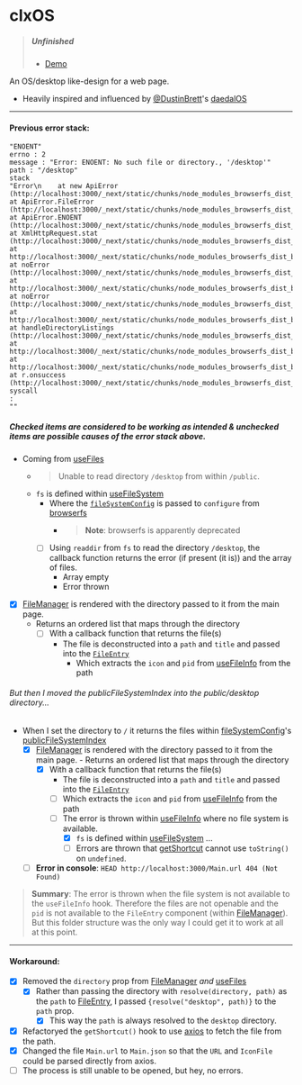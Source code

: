 # clxOS

> ##### Unfinished
>
> - [Demo](https://clxrityxyz-git-os-clxritys-projects.vercel.app/)

An OS/desktop like-design for a web page.

- Heavily inspired and influenced by [@DustinBrett](https://github.com/DustinBrett)'s [daedalOS](https://github.com/DustinBrett/daedalOS)

---

#### Previous error stack:

```
"ENOENT"
errno : 2
message : "Error: ENOENT: No such file or directory., '/desktop'"
path : "/desktop"
stack
"Error\n    at new ApiError (http://localhost:3000/_next/static/chunks/node_modules_browserfs_dist_browserfs_dc55a234.js:107:38)\n    at ApiError.FileError (http://localhost:3000/_next/static/chunks/node_modules_browserfs_dist_browserfs_dc55a234.js:129:32)\n    at ApiError.ENOENT (http://localhost:3000/_next/static/chunks/node_modules_browserfs_dist_browserfs_dc55a234.js:132:37)\n    at XmlHttpRequest.stat (http://localhost:3000/_next/static/chunks/node_modules_browserfs_dist_browserfs_dc55a234.js:12005:48)\n    at http://localhost:3000/_next/static/chunks/node_modules_browserfs_dist_browserfs_dc55a234.js:10020:50\n    at noError (http://localhost:3000/_next/static/chunks/node_modules_browserfs_dist_browserfs_dc55a234.js:7560:25)\n    at http://localhost:3000/_next/static/chunks/node_modules_browserfs_dist_browserfs_dc55a234.js:8159:33\n    at noError (http://localhost:3000/_next/static/chunks/node_modules_browserfs_dist_browserfs_dc55a234.js:7560:25)\n    at http://localhost:3000/_next/static/chunks/node_modules_browserfs_dist_browserfs_dc55a234.js:8334:33\n    at handleDirectoryListings (http://localhost:3000/_next/static/chunks/node_modules_browserfs_dist_browserfs_dc55a234.js:8302:33)\n    at http://localhost:3000/_next/static/chunks/node_modules_browserfs_dist_browserfs_dc55a234.js:8315:45\n    at http://localhost:3000/_next/static/chunks/node_modules_browserfs_dist_browserfs_dc55a234.js:8366:41\n    at r.onsuccess (http://localhost:3000/_next/static/chunks/node_modules_browserfs_dist_browserfs_dc55a234.js:8628:33)"
syscall
:
""
```

##### Checked items are considered to be working as intended & unchecked items are possible causes of the error stack above.

- Coming from [useFiles](./hooks/useFiles.tsx)
  - > Unable to read directory `/desktop` from within `/public`.
  - `fs` is defined within [useFileSystem](./hooks//useFileSystem.tsx)
    - Where the [`fileSystemConfig`](./config/index.ts) is passed to `configure` from [browserfs](https://github.com/jvilk/BrowserFS/tree/master)
      - > **Note**: browserfs is apparently deprecated
    - [ ] Using `readdir` from `fs` to read the directory `/desktop`, the callback function returns the error (if present (it is)) and the array of files.
      - Array empty
      - Error thrown
- [x] [FileManager](./components/system/FileManager.tsx) is rendered with the directory passed to it from the main page.
  - Returns an ordered list that maps through the directory
    - [ ] With a callback function that returns the file(s)
      - The file is deconstructed into a `path` and `title` and passed into the [`FileEntry`](./components/system/FileManager.tsx)
        - Which extracts the `icon` and `pid` from [useFileInfo](./hooks/useFileInfo.tsx) from the path

###### But then I moved the publicFileSystemIndex into the public/desktop directory...

- When I set the directory to `/` it returns the files within [fileSystemConfig](./config/index.ts)'s [publicFileSystemIndex](./public/desktop/public.json)
  - [x] [FileManager](./components/system/FileManager.tsx) is rendered with the directory passed to it from the main page. - Returns an ordered list that maps through the directory
    - [x] With a callback function that returns the file(s)
      - The file is deconstructed into a `path` and `title` and passed into the [`FileEntry`](./components/system/FileManager.tsx)
      - [ ] Which extracts the `icon` and `pid` from [useFileInfo](./hooks/useFileInfo.tsx) from the path
      - [ ] The error is thrown within [useFileInfo](./hooks//useFileInfo.tsx) where no file system is available.
        - [x] `fs` is defined within [useFileSystem](./hooks//useFileSystem.tsx)
              ...
        - [ ] Errors are thrown that [getShortcut](./util/shortcut.ts) cannot use `toString()` on `undefined`.
  - [ ] **Error in console**: `HEAD http://localhost:3000/Main.url 404 (Not Found)`

> **Summary**: The error is thrown when the file system is not available to the `useFileInfo` hook. Therefore the files are not openable and the `pid` is not available to the `FileEntry` component (within [FileManager](./components/system/FileManager.tsx)).
> But this folder structure was the only way I could get it to work at all at this point.

---

#### Workaround:

- [x] Removed the `directory` prop from [FileManager](./components/system/FileManager.tsx) _and_ [useFiles](./hooks/useFiles.tsx)
  - [x] Rather than passing the directory with `resolve(directory, path)` as the `path` to [FileEntry](./components/system/FileManager.tsx), I passed `{resolve("desktop", path)}` to the `path` prop.
    - [x] This way the `path` is always resolved to the `desktop` directory.
- [x] Refactoryed the `getShortcut()` hook to use [axios](https://www.npmjs.com/package/axios) to fetch the file from the path.
- [x] Changed the file `Main.url` to `Main.json` so that the `URL` and `IconFile` could be parsed directly from axios.
- [ ] The process is still unable to be opened, but hey, no errors.
